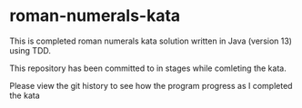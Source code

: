 # roman-numerals-kata
This is completed roman numerals kata solution written in Java (version 13) using TDD.

This repository has been committed to in stages while comleting the kata.  

Please view the git history to see how the program progress as I completed the kata 

